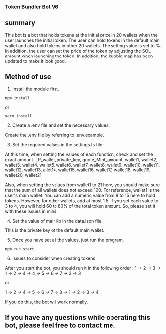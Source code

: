 ### Token Bundler Bot V6

## summary

This bot is a bot that holds tokens at the initial price in 20 wallets when the user launches the initial token.
The user can hold tokens in the default main wallet and also hold tokens in other 20 wallets. The setting value is set to %.
In addition, the user can set the price of the token by adjusting the SOL amount when launching the token.
In addition, the bubble map has been updated to make it look good.

## Method of use

1. Install the module first.

  ```
  npm install
  ```

  or 

  ```
  yarn install
  ```


2. Create a .env file and set the necessary values.

Create the .env file by referring to .env.example.

3. Set the required values ​​in the settings.ts file:

  At this time, when setting the values ​​of each function, check and set the exact amount.
  LP_wallet_private_key,  quote_Mint_amount,  wallet1,  wallet2,  wallet3,  wallet4,  wallet5,  wallet6,  wallet7,  wallet8,  wallet9,  wallet10,  wallet11,  wallet12,  wallet13,  allet14,  wallet15,  wallet16,  wallet17,  wallet18,  wallet19,  wallet20,  wallet21

  Also, when setting the values ​​from wallet1 to 21 here, you should make sure that the sum of all wallets does not exceed 100.
  For reference, wallet1 is the user's main wallet. You can add a numeric value from 8 to 15 here to hold tokens.
  However, for other wallets, add at most 1.5.
  If you set each value to 3 to 4, you will hold 60 to 80% of the total token amount.
  So, please set it with these issues in mind.

4. Set the value of mainKp in the data.json file. 

  This is the private key of the default main wallet.

5. Once you have set all the values, just run the program.

  ```
  npm run start
  ```

6. Issues to consider when creating tokens

  After you start the bot, you should run it in the following order : 
  1 -> 2 -> 3 -> 1 -> 2 -> 4 -> 4 -> 5 -> 6 -> 7 -> 3 -> 3

  or

  1 -> 2 -> 4 -> 5 -> 6 -> 7 -> 3 -> 1 -> 2 -> 3 -> 4

  If you do this, the bot will work normally.

## If you have any questions while operating this bot, please feel free to contact me.
